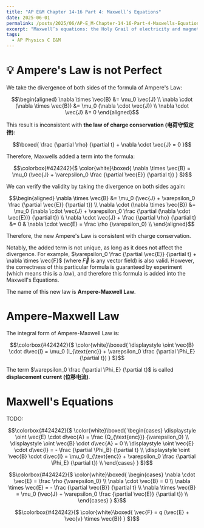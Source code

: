 ```yaml
---
title: "AP E&M Chapter 14-16 Part 4: Maxwell’s Equations"
date: 2025-06-01
permalink: /posts/2025/06/AP-E_M-Chapter-14-16-Part-4-Maxwells-Equations/
excerpt: "Maxwell’s equations: the Holy Grail of electricity and magnetism."
tags:
  - AP Physics C E&M
---
```


# 💡 Ampere's Law is not Perfect

We take the divergence of both sides of the formula of Ampere's Law:

$$\begin{aligned}
    \nabla \times \vec{B} &= \mu_0 \vec{J} \\
    \nabla \cdot (\nabla \times \vec{B}) &= \mu_0 (\nabla \cdot \vec{J}) \\
    \nabla \cdot \vec{J} &= 0
\end{aligned}$$

This result is inconsistent with **the law of charge conservation (电荷守恒定律)**:

$$\boxed{
    \frac {\partial \rho} {\partial t} + \nabla \cdot \vec{J} = 0
}$$

Therefore, Maxwells added a term into the formula:

$$\colorbox{#424242}{$
    \color{white}\boxed{
        \nabla \times \vec{B} = \mu_0 (\vec{J} + \varepsilon_0 \frac {\partial \vec{E}} {\partial t})
    }
$}$$

We can verify the validity by taking the divergence on both sides again:

$$\begin{aligned}
    \nabla \times \vec{B} &= \mu_0 (\vec{J} + \varepsilon_0 \frac {\partial \vec{E}} {\partial t}) \\
    \nabla \cdot (\nabla \times \vec{B}) &= \mu_0 (\nabla \cdot \vec{J} + \varepsilon_0 \frac {\partial (\nabla \cdot \vec{E})} {\partial t}) \\
    \nabla \cdot \vec{J} + \frac {\partial \rho} {\partial t} &= 0 & \nabla \cdot \vec{E} = \frac \rho {\varepsilon_0} \\
\end{aligned}$$

Therefore, the new Ampere's Law is consistent with charge conservation.

Notably, the added term is not unique, as long as it does not affect the divergence. For example, $\varepsilon_0 \frac {\partial \vec{E}} {\partial t} + \nabla \times \vec{F}$ (where $\vec{F}$ is any vector field) is also valid. However, the correctness of this particular formula is guaranteed by experiment (which means this is a _law_), and therefore this formula is added into the Maxwell's Equations.

The name of this new law is **Ampere-Maxwell Law**.

#  Ampere-Maxwell Law

The integral form of Ampere-Maxwell Law is:

$$\colorbox{#424242}{$
    \color{white}\boxed{
        \displaystyle \oint \vec{B} \cdot d\vec{l} = \mu_0 (I_{\text{enc}} + \varepsilon_0 \frac {\partial \Phi_E} {\partial t})
    }
$}$$

The term $\varepsilon_0 \frac {\partial \Phi_E} {\partial t}$ is called **displacement current (位移电流)**. 

# Maxwell's Equations

TODO:

$$\colorbox{#424242}{$
    \color{white}\boxed{
        \begin{cases}
            \displaystyle \oint \vec{E} \cdot d\vec{A} = \frac {Q_{\text{enc}}} {\varepsilon_0} \\
            \displaystyle \oint \vec{B} \cdot d\vec{A} = 0 \\
            \displaystyle \oint \vec{E} \cdot d\vec{l} = - \frac {\partial \Phi_B} {\partial t} \\
            \displaystyle \oint \vec{B} \cdot d\vec{l} = \mu_0 (I_{\text{enc}} + \varepsilon_0 \frac {\partial \Phi_E} {\partial t}) \\
        \end{cases}
    }
$}$$

$$\colorbox{#424242}{$
    \color{white}\boxed{
        \begin{cases}
            \nabla \cdot \vec{E} = \frac \rho {\varepsilon_0} \\
            \nabla \cdot \vec{B} = 0 \\
            \nabla \times \vec{E} = - \frac {\partial \vec{B}} {\partial t} \\
            \nabla \times \vec{B} = \mu_0 (\vec{J} + \varepsilon_0 \frac {\partial \vec{E}} {\partial t}) \\
        \end{cases}
    }
$}$$

$$\colorbox{#424242}{$
    \color{white}\boxed{
        \vec{F} = q (\vec{E} + \vec{v} \times \vec{B})
    }
$}$$